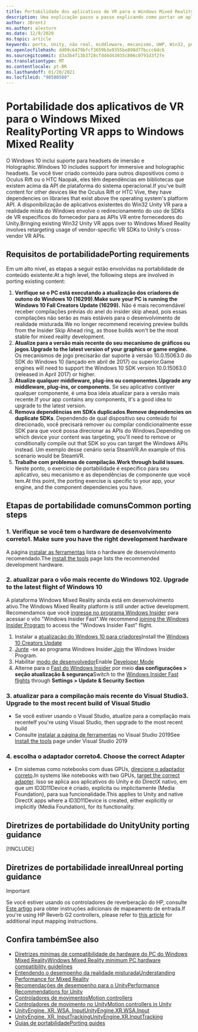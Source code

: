 ```yaml
---
title: Portabilidade dos aplicativos de VR para o Windows Mixed Reality
description: Uma explicação passo a passo explicando como portar um aplicativo de imersão existente para a realidade mista do Windows.
author: JBrentJ
ms.author: alexturn
ms.date: 12/9/2020
ms.topic: article
keywords: porta, Unity, não real, middleware, mecanismo, UWP, Win32, portabilidade, 1º de HoloLens, headset de realidade misturada, headset de realidade mista do Windows, migração, Windows 10, mapeamento de entrada,
ms.openlocfilehash: dd09c6479bfcf3659b3e9355be898d77bccc6dc6
ms.sourcegitcommit: d3a3b4f13b3728cfdd4d43035c806c0791d3f2fe
ms.translationtype: MT
ms.contentlocale: pt-BR
ms.lasthandoff: 01/20/2021
ms.locfileid: "98580580"
---
```

# <a name="porting-vr-apps-to-windows-mixed-reality"></a><span data-ttu-id="8379a-104">Portabilidade dos aplicativos de VR para o Windows Mixed Reality</span><span class="sxs-lookup"><span data-stu-id="8379a-104">Porting VR apps to Windows Mixed Reality</span></span>

<span data-ttu-id="8379a-105">O Windows 10 inclui suporte para headsets de imersão e Holographic.</span><span class="sxs-lookup"><span data-stu-id="8379a-105">Windows 10 includes support for immersive and holographic headsets.</span></span> <span data-ttu-id="8379a-106">Se você tiver criado conteúdo para outros dispositivos como o Oculus Rift ou o HTC Naopak, eles têm dependências em bibliotecas que existem acima da API de plataforma do sistema operacional.</span><span class="sxs-lookup"><span data-stu-id="8379a-106">If you've built content for other devices like the Oculus Rift or HTC Vive, they have dependencies on libraries that exist above the operating system's platform API.</span></span> <span data-ttu-id="8379a-107">A disponibilização de aplicativos existentes do Win32 Unity VR para a realidade mista do Windows envolve o redirecionamento do uso de SDKs de VR específicos do fornecedor para as APIs VR entre fornecedores do Unity.</span><span class="sxs-lookup"><span data-stu-id="8379a-107">Bringing existing Win32 Unity VR apps over to Windows Mixed Reality involves retargeting usage of vendor-specific VR SDKs to Unity's cross-vendor VR APIs.</span></span>

## <a name="porting-requirements"></a><span data-ttu-id="8379a-108">Requisitos de portabilidade</span><span class="sxs-lookup"><span data-stu-id="8379a-108">Porting requirements</span></span>

<span data-ttu-id="8379a-109">Em um alto nível, as etapas a seguir estão envolvidas na portabilidade de conteúdo existente:</span><span class="sxs-lookup"><span data-stu-id="8379a-109">At a high level, the following steps are involved in porting existing content:</span></span>
1. <span data-ttu-id="8379a-110">**Verifique se o PC está executando a atualização dos criadores de outono do Windows 10 (16299).**</span><span class="sxs-lookup"><span data-stu-id="8379a-110">**Make sure your PC is running the Windows 10 Fall Creators Update (16299).**</span></span> <span data-ttu-id="8379a-111">Não é mais recomendável receber compilações prévias do anel do insider skip ahead, pois essas compilações não serão as mais estáveis para o desenvolvimento de realidade misturada.</span><span class="sxs-lookup"><span data-stu-id="8379a-111">We no longer recommend receiving preview builds from the Insider Skip Ahead ring, as those builds won't be the most stable for mixed reality development.</span></span>
2. <span data-ttu-id="8379a-112">**Atualize para a versão mais recente do seu mecanismo de gráficos ou jogos.**</span><span class="sxs-lookup"><span data-stu-id="8379a-112">**Upgrade to the latest version of your graphics or game engine.**</span></span> <span data-ttu-id="8379a-113">Os mecanismos de jogo precisarão dar suporte à versão 10.0.15063.0 do SDK do Windows 10 (lançado em abril de 2017) ou superior.</span><span class="sxs-lookup"><span data-stu-id="8379a-113">Game engines will need to support the Windows 10 SDK version 10.0.15063.0 (released in April 2017) or higher.</span></span>
3. <span data-ttu-id="8379a-114">**Atualize qualquer middleware, plug-ins ou componentes.**</span><span class="sxs-lookup"><span data-stu-id="8379a-114">**Upgrade any middleware, plug-ins, or components.**</span></span> <span data-ttu-id="8379a-115">Se seu aplicativo contiver qualquer componente, é uma boa ideia atualizar para a versão mais recente.</span><span class="sxs-lookup"><span data-stu-id="8379a-115">If your app contains any components, it's a good idea to upgrade to the latest version.</span></span>
4. <span data-ttu-id="8379a-116">**Remova dependências em SDKs duplicados**.</span><span class="sxs-lookup"><span data-stu-id="8379a-116">**Remove dependencies on duplicate SDKs**.</span></span> <span data-ttu-id="8379a-117">Dependendo de qual dispositivo seu conteúdo foi direcionado, você precisará remover ou compilar condicionalmente esse SDK para que você possa direcionar as APIs do Windows.</span><span class="sxs-lookup"><span data-stu-id="8379a-117">Depending on which device your content was targeting, you'll need to remove or conditionally compile out that SDK so you can target the Windows APIs instead.</span></span> <span data-ttu-id="8379a-118">Um exemplo desse cenário seria SteamVR.</span><span class="sxs-lookup"><span data-stu-id="8379a-118">An example of this scenario would be SteamVR.</span></span>
5. <span data-ttu-id="8379a-119">**Trabalhe com problemas de compilação.**</span><span class="sxs-lookup"><span data-stu-id="8379a-119">**Work through build issues.**</span></span> <span data-ttu-id="8379a-120">Neste ponto, o exercício de portabilidade é específico para seu aplicativo, seu mecanismo e as dependências de componente que você tem.</span><span class="sxs-lookup"><span data-stu-id="8379a-120">At this point, the porting exercise is specific to your app, your engine, and the component dependencies you have.</span></span>

## <a name="common-porting-steps"></a><span data-ttu-id="8379a-121">Etapas de portabilidade comuns</span><span class="sxs-lookup"><span data-stu-id="8379a-121">Common porting steps</span></span>

### <a name="1-make-sure-you-have-the-right-development-hardware"></a><span data-ttu-id="8379a-122">1. Verifique se você tem o hardware de desenvolvimento correto</span><span class="sxs-lookup"><span data-stu-id="8379a-122">1. Make sure you have the right development hardware</span></span>

<span data-ttu-id="8379a-123">A página [instalar as ferramentas](../install-the-tools.md#immersive-vr-headset-requirements) lista o hardware de desenvolvimento recomendado.</span><span class="sxs-lookup"><span data-stu-id="8379a-123">The [install the tools](../install-the-tools.md#immersive-vr-headset-requirements) page lists the recommended development hardware.</span></span>

### <a name="2-upgrade-to-the-latest-flight-of-windows-10"></a><span data-ttu-id="8379a-124">2. atualizar para o vôo mais recente do Windows 10</span><span class="sxs-lookup"><span data-stu-id="8379a-124">2. Upgrade to the latest flight of Windows 10</span></span>

<span data-ttu-id="8379a-125">A plataforma Windows Mixed Reality ainda está em desenvolvimento ativo.</span><span class="sxs-lookup"><span data-stu-id="8379a-125">The Windows Mixed Reality platform is still under active development.</span></span> <span data-ttu-id="8379a-126">Recomendamos que você [ingresse no programa Windows Insider](https://insider.windows.com/) para acessar o vôo "Windows Insider Fast".</span><span class="sxs-lookup"><span data-stu-id="8379a-126">We recommend [joining the Windows Insider Program](https://insider.windows.com/) to access the "Windows Insider Fast" flight.</span></span>
1. <span data-ttu-id="8379a-127">Instalar a [atualização do Windows 10 para criadores](https://www.microsoft.com/software-download/windows10)</span><span class="sxs-lookup"><span data-stu-id="8379a-127">Install the [Windows 10 Creators Update](https://www.microsoft.com/software-download/windows10)</span></span>
2. <span data-ttu-id="8379a-128">[Junte](https://insider.windows.com/) -se ao programa Windows Insider.</span><span class="sxs-lookup"><span data-stu-id="8379a-128">[Join](https://insider.windows.com/) the Windows Insider Program.</span></span>
3. <span data-ttu-id="8379a-129">Habilitar [modo de desenvolvedor](/windows/uwp/get-started/enable-your-device-for-development)</span><span class="sxs-lookup"><span data-stu-id="8379a-129">Enable [Developer Mode](/windows/uwp/get-started/enable-your-device-for-development)</span></span>
4. <span data-ttu-id="8379a-130">Alterne para o [Fast do Windows Insider](/archive/blogs/uktechnet/joining-insider-preview) por meio **das configurações > seção atualização & segurança**</span><span class="sxs-lookup"><span data-stu-id="8379a-130">Switch to the [Windows Insider Fast flights](/archive/blogs/uktechnet/joining-insider-preview) through **Settings > Update & Security Section**</span></span>

### <a name="3-upgrade-to-the-most-recent-build-of-visual-studio"></a><span data-ttu-id="8379a-131">3. atualizar para a compilação mais recente do Visual Studio</span><span class="sxs-lookup"><span data-stu-id="8379a-131">3. Upgrade to the most recent build of Visual Studio</span></span>
* <span data-ttu-id="8379a-132">Se você estiver usando o Visual Studio, atualize para a compilação mais recente</span><span class="sxs-lookup"><span data-stu-id="8379a-132">If you're using Visual Studio, then upgrade to the most recent build</span></span>
* <span data-ttu-id="8379a-133">Consulte [instalar a página de ferramentas](../install-the-tools.md#installation-checklist) no Visual Studio 2019</span><span class="sxs-lookup"><span data-stu-id="8379a-133">See [Install the tools](../install-the-tools.md#installation-checklist) page under Visual Studio 2019</span></span>

### <a name="4-choose-the-correct-adapter"></a><span data-ttu-id="8379a-134">4. escolha o adaptador correto</span><span class="sxs-lookup"><span data-stu-id="8379a-134">4. Choose the correct Adapter</span></span>
* <span data-ttu-id="8379a-135">Em sistemas como notebooks com duas GPUs, [direcione o adaptador correto](../native/rendering-in-directx.md#hybrid-graphics-pcs-and-mixed-reality-applications).</span><span class="sxs-lookup"><span data-stu-id="8379a-135">In systems like notebooks with two GPUs, [target the correct adapter](../native/rendering-in-directx.md#hybrid-graphics-pcs-and-mixed-reality-applications).</span></span> <span data-ttu-id="8379a-136">Isso se aplica aos aplicativos do Unity e do DirectX nativo, em que um ID3D11Device é criado, explícita ou implicitamente (Media Foundation), para sua funcionalidade.</span><span class="sxs-lookup"><span data-stu-id="8379a-136">This applies to Unity and native DirectX apps where a ID3D11Device is created, either explicitly or implicitly (Media Foundation), for its functionality.</span></span>

## <a name="unity-porting-guidance"></a><span data-ttu-id="8379a-137">Diretrizes de portabilidade do Unity</span><span class="sxs-lookup"><span data-stu-id="8379a-137">Unity porting guidance</span></span>

[!INCLUDE[](includes/unity-porting-guidance.md)]

## <a name="unreal-porting-guidance"></a><span data-ttu-id="8379a-138">Diretrizes de portabilidade inreal</span><span class="sxs-lookup"><span data-stu-id="8379a-138">Unreal porting guidance</span></span>

> [!IMPORTANT]
> <span data-ttu-id="8379a-139">Se você estiver usando os controladores de reverberação do HP, consulte [Este artigo](../unreal/unreal-reverb-g2-controllers.md) para obter instruções adicionais de mapeamento de entrada.</span><span class="sxs-lookup"><span data-stu-id="8379a-139">If you're using HP Reverb G2 controllers, please refer to [this article](../unreal/unreal-reverb-g2-controllers.md) for additional input mapping instructions.</span></span>

## <a name="see-also"></a><span data-ttu-id="8379a-140">Confira também</span><span class="sxs-lookup"><span data-stu-id="8379a-140">See also</span></span>
* [<span data-ttu-id="8379a-141">Diretrizes mínimas de compatibilidade de hardware do PC do Windows Mixed Reality</span><span class="sxs-lookup"><span data-stu-id="8379a-141">Windows Mixed Reality minimum PC hardware compatibility guidelines</span></span>](/windows/mixed-reality/enthusiast-guide/windows-mixed-reality-minimum-pc-hardware-compatibility-guidelines)
* [<span data-ttu-id="8379a-142">Entendendo o desempenho da realidade misturada</span><span class="sxs-lookup"><span data-stu-id="8379a-142">Understanding Performance for Mixed Reality</span></span>](../platform-capabilities-and-apis/understanding-performance-for-mixed-reality.md)
* [<span data-ttu-id="8379a-143">Recomendações de desempenho para o Unity</span><span class="sxs-lookup"><span data-stu-id="8379a-143">Performance Recommendations for Unity</span></span>](../unity/performance-recommendations-for-unity.md)
* [<span data-ttu-id="8379a-144">Controladores de movimentos</span><span class="sxs-lookup"><span data-stu-id="8379a-144">Motion controllers</span></span>](../../design/motion-controllers.md)
* [<span data-ttu-id="8379a-145">Controladores de movimento no Unity</span><span class="sxs-lookup"><span data-stu-id="8379a-145">Motion controllers in Unity</span></span>](../unity/motion-controllers-in-unity.md)
* [<span data-ttu-id="8379a-146">UnityEngine. XR. WSA. Input</span><span class="sxs-lookup"><span data-stu-id="8379a-146">UnityEngine.XR.WSA.Input</span></span>](https://docs.unity3d.com/ScriptReference/XR.WSA.Input.InteractionManager.html)
* [<span data-ttu-id="8379a-147">UnityEngine. XR. InputTracking</span><span class="sxs-lookup"><span data-stu-id="8379a-147">UnityEngine.XR.InputTracking</span></span>](https://docs.unity3d.com/ScriptReference/XR.InputTracking.html)
* [<span data-ttu-id="8379a-148">Guias de portabilidade</span><span class="sxs-lookup"><span data-stu-id="8379a-148">Porting guides</span></span>](porting-guides.md)